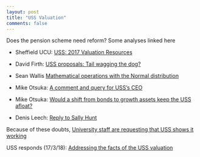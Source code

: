 ```yaml
---
layout: post
title: "USS Valuation"
comments: false
---
```


Does the pension scheme need reform? Some analyses linked here

* Sheffield UCU: [USS: 2017 Valuation Resources](http://ucu.group.shef.ac.uk/campaigns/pensions/uss-2017-valuation-resources/) 

* David Firth: [USS proposals: Tail wagging the dog?](https://statgeek.net/2018/03/15/uss-proposals-tail-wagging-the-dog/)

* Sean Wallis [Mathematical operations with the Normal distribution](https://corplingstats.wordpress.com/2018/03/04/maths-operations-with-normal/)

* Mike Otsuka: [A comment and query for USS’s CEO](https://medium.com/@mikeotsuka/a-comment-and-query-for-usss-ceo-c1af623c0f84)

* Mike Otsuka: [Would a shift from bonds to growth assets keep the USS afloat?](https://wonkhe.com/blogs/would-a-shift-from-bonds-to-growth-assets-keep-the-uss-afloat/)

* Denis Leech: [Reply to Sally Hunt ](http://blogs.warwick.ac.uk/dennisleech/entry/reply_to_sally/)


Because of these doubts, [University staff are requesting that USS shows it working](https://you.38degrees.org.uk/petitions/uss-must-show-its-workings)

USS responds (17/3/18): [Addressing the facts of the USS valuation](https://www.uss.co.uk/how-uss-is-run/views-from-uss/addressing-the-facts-of-the-uss-valuation)